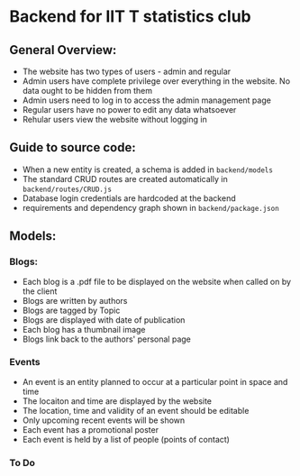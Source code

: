 # Backend for IIT T statistics club

## General Overview:

- The website has two types of users - admin and regular
- Admin users have complete privilege over everything in the website. No data ought to be hidden from them
- Admin users need to log in to access the admin management page
- Regular users have no power to edit any data whatsoever
- Rehular users view the website without logging in

## Guide to source code:

- When a new entity is created, a schema is added in `backend/models`
- The standard CRUD routes are created automatically in `backend/routes/CRUD.js`
- Database login credentials are hardcoded at the backend
- requirements and dependency graph shown in `backend/package.json`

## Models:

### Blogs:

- Each blog is a .pdf file to be displayed on the website when called on by the client
- Blogs are written by authors
- Blogs are tagged by Topic
- Blogs are displayed with date of publication
- Each blog has a thumbnail image
- Blogs link back to the authors' personal page

### Events

- An event is an entity planned to occur at a particular point in space and time
- The locaiton and time are displayed by the website
- The location, time and validity of an event should be editable
- Only upcoming recent events will be shown
- Each event has a promotional poster
- Each event is held by a list of people (points of contact)

### To Do